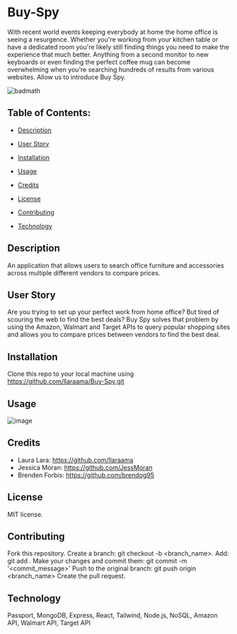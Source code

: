 # Buy-Spy
With recent world events keeping everybody at home the home office is seeing a resurgence. Whether you're working from your kitchen table or have a dedicated room you're likely still finding things you need to make the experience that much better. Anything from a second monitor to new keyboards or even finding the perfect coffee mug can become overwhelming when you're searching hundreds of results from various websites. Allow us to introduce Buy Spy.

![badmath](https://img.shields.io/github/languages/top/llaraama/Buy-Spy)

 ## Table of Contents:
  * [Description](#Description)
 
  * [User Story](#User-Story)
  
  * [Installation](#Installation)

  * [Usage](#Usage)
  
  * [Credits](#Credits)

  * [License](#License)

  * [Contributing](#Contributing)

  * [Technology](#Technology)
  
  ## Description
  An application that allows users to search office furniture and accessories across multiple different vendors to compare prices.
  
  ## User Story
 Are you trying to set up your perfect work from home office? But tired of scouring the web to find the best deals? Buy  Spy solves that problem by using the Amazon, Walmart and Target APIs to query popular shopping sites and allows you to compare prices between vendors to find the best deal.
  
  ## Installation 
  Clone this repo to your local machine using https://github.com/llaraama/Buy-Spy.git
  
  ## Usage
  ![image](https://user-images.githubusercontent.com/62354759/95265552-6788b700-07ff-11eb-8b56-3b4c572a3041.png)
  
  ## Credits
  * Laura Lara: https://github.com/llaraama
  * Jessica Moran: https://github.com/JessMoran
  * Brenden Forbis: https://github.com/brendog95

  
  ## License 
  MIT license.
  
  ## Contributing 
  Fork this repository. Create a branch: git checkout -b <branch_name>. Add: git add . Make your changes and commit them: git commit -m '<commit_message>' Push to the original     branch: git push origin <branch_name> Create the pull request.
  
  ## Technology
  Passport, MongoDB, Express, React, Tailwind, Node.js, NoSQL, Amazon API, Walmart API, Target API
